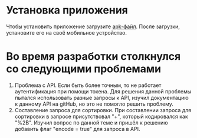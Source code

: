 # Установка приложения
Чтобы установить приложение загрузите [apk-файл](https://github.com/Vpyc/AvitoTask/releases/download/v1.0.0/AvitoTask.apk). После загрузки, установите его на своё мобильное устройство.

# Во время разработки столкнулся со следующими проблемами
1. Проблема с API. Если быть более точным, то не работает аутентификация при помощи токена. Для решения данной проблемы пытался использовать разные запросы к API, изучил документацию к данному API на gitHub, но это не помогло решить проблему.
2. Составление запроса для сортировки. При составлении запроса для сортировки в запросе присутствовал "+", который кодировался как "%2B". Изучил вопрос по данной теме и пришёл к решению добавить флаг "encode = true" для запроса в API.
